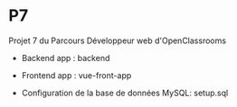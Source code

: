 # P7

Projet 7 du Parcours Développeur web d'OpenClassrooms

- Backend app : backend

- Frontend app : vue-front-app

- Configuration de la base de données MySQL: setup.sql
